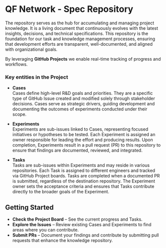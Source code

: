# QF Network - Spec Repository  

The repository serves as the hub for accumulating and managing project knowledge. It is a living document that continuously evolves with the latest insights, decisions, and technical specifications. This repository is the foundation for our task and knowledge management processes, ensuring that development efforts are transparent, well-documented, and aligned with organizational goals.  

By leveraging **GitHub Projects** we enable real-time tracking of progress and workflows.

### Key entities in the Project 

- **Cases**  
  Cases define high-level R&D goals and priorities. They are a specific type of GitHub Issue created and modified solely through stakeholder decisions. Cases serve as strategic drivers, guiding development and documenting the outcomes of experiments conducted under their scope.  

- **Experiments**  
  Experiments are sub-issues linked to Cases, representing focused initiatives or hypotheses to be tested. Each Experiment is assigned an owner responsible for leading the effort and producing results. Upon completion, Experiments result in a pull request (PR) to this repository to ensure that findings are documented, reviewed, and integrated.  

- **Tasks**  
  Tasks are sub-issues within Experiments and may reside in various repositories. Each Task is assigned to different engineers and tracked via GitHub Project boards. Tasks are completed when a documented PR is submitted, regardless of the destination repository. The Experiment owner sets the acceptance criteria and ensures that Tasks contribute directly to the broader goals of the Experiment.  

## Getting Started  

- **Check the Project Board** – See the current progress and Tasks.  
- **Explore the Issues** – Review existing Cases and Experiments to find areas where you can contribute.
- **Submit PRs** – Document your findings and contribute by submitting pull requests that enhance the knowledge repository. 
  

